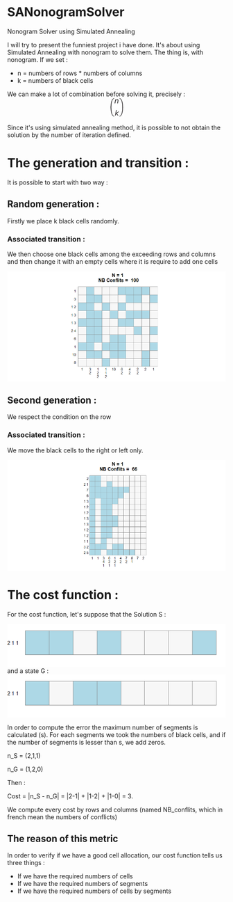 # SANonogramSolver
Nonogram Solver using Simulated Annealing

I will try to present the funniest project i have done. It's about using Simulated Annealing with nonogram to solve them.
The thing is, with nonogram. If we set : 
- n = numbers of rows * numbers of columns
- k = numbers of black cells

We can make a lot of combination before solving it, precisely : <img src="https://raw.githubusercontent.com/ezulfica/SANonogramSolver/main/img/binom.png" style="display: block; margin: auto;" />

Since it's using simulated annealing method, it is possible to not obtain the solution by the number of iteration defined. 

# The generation and transition :

It is possible to start with two way : 

## Random generation : 
Firstly we place k black cells randomly. 

### Associated transition : 
We then choose one black cells among the exceeding rows and columns and then change it with an empty cells where it is require to add one cells

<img src="https://raw.githubusercontent.com/ezulfica/SANonogramSolver/main/img/ezgif-7-254174d756.gif" style="display: block; margin: auto;" />

## Second generation : 
We respect the condition on the row

### Associated transition :
We move the black cells to the right or left only. 

<img src="https://raw.githubusercontent.com/ezulfica/SANonogramSolver/main/img/ezgif-7-b83879f7d8.gif" style="display: block; margin: auto;" />

# The cost function : 

For the cost function, let's suppose that the Solution S : 

<img src="https://raw.githubusercontent.com/ezulfica/SANonogramSolver/main/img/err1.png" style="display: block; margin: auto;" />
and a state G : 

<img src="https://raw.githubusercontent.com/ezulfica/SANonogramSolver/main/img/err2.png" style="display: block; margin: auto;" />

In order to compute the error the maximum number of segments is calculated (s). 
For each segments we took the numbers of black cells, and if the number of segments is lesser than s, we add zeros. 

n_S = (2,1,1)

n_G = (1,2,0)

Then : 

Cost = |n_S - n_G| = |2-1| + |1-2| + |1-0| = 3. 

We compute every cost by rows and columns (named NB_conflits, which in french mean the numbers of conflicts)

## The reason of this metric
In order to verify if we have a good cell allocation, our cost function tells us three things : 
- If we have the required numbers of cells
- If we have the required numbers of segments
- If we have the required numbers of cells by segments



